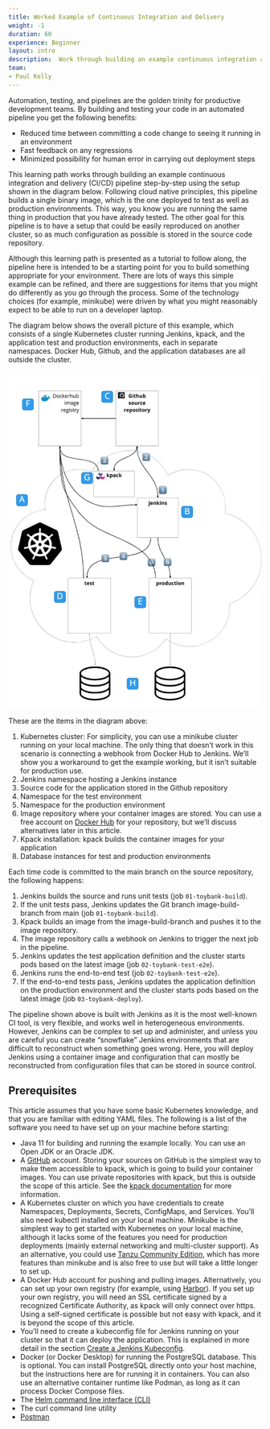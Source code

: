 ```yaml
---
title: Worked Example of Continuous Integration and Delivery
weight: -1
duration: 60
experience: Beginner
layout: intro
description:  Work through building an example continuous integration and delivery (CI/CD) pipeline step-by-step 
team:
- Paul Kelly
---
```


Automation, testing, and pipelines are the golden trinity for productive development teams. By building and testing your code in an automated pipeline you get the following benefits: 



* Reduced time between committing a code change to seeing it running in an environment
* Fast feedback on any regressions
* Minimized possibility for human error in carrying out deployment steps

This learning path works through building an example continuous integration and delivery (CI/CD) pipeline step-by-step using the setup shown in the diagram below. Following cloud native principles, this pipeline builds a single binary image, which is the one deployed to test as well as production environments. This way, you know you are running the same thing in production that you have already tested. The other goal for this pipeline is to have a setup that could be easily reproduced on another cluster, so as much configuration as possible is stored in the source code repository. 

Although this learning path is presented as a tutorial to follow along, the pipeline here is intended to be a starting point for you to build something appropriate for your environment. There are lots of ways this simple example can be refined, and there are suggestions for items that you might do differently as you go through the process. Some of the technology choices (for example, minikube) were driven by what you might reasonably expect to be able to run on a developer laptop. 

The diagram below shows the overall picture of this example, which consists of a single Kubernetes cluster running Jenkins, kpack, and the application test and production environments, each in separate namespaces. Docker Hub, Github, and the application databases are all outside the cluster. 

![alt_text](images/image1.jpg "image_tooltip")

These are the items in the diagram above: 

1. Kubernetes cluster: For simplicity, you can use a minikube cluster running on your local machine. The only thing that doesn’t work in this scenario is connecting a webhook from Docker Hub to Jenkins. We’ll show you a workaround to get the example working, but it isn’t suitable for production use. 
2. Jenkins namespace hosting a Jenkins instance 
3. Source code for the application stored in the Github repository 
4. Namespace for the test environment 
5. Namespace for the production environment 
6. Image repository where your container images are stored. You can use a free account on [Docker Hub](http://hub.docker.com) for your repository, but we’ll discuss alternatives later in this article. 
7. Kpack installation: kpack builds the container images for your application 
8. Database instances for test and production environments 

Each time code is committed to the main branch on the source repository, the following happens: 



1. Jenkins builds the source and runs unit tests (job `01-toybank-build`). 
2. If the unit tests pass, Jenkins updates the Git branch image-build-branch from main (job `01-toybank-build`). 
3. Kpack builds an image from the image-build-branch and pushes it to the image repository. 
4. The image repository calls a webhook on Jenkins to trigger the next job in the pipeline.
5. Jenkins updates the test application definition and the cluster starts pods based on the latest image (job `02-toybank-test-e2e`).
6. Jenkins runs the end-to-end test (job `02-toybank-test-e2e`). 
7. If the end-to-end tests pass, Jenkins updates the application definition on the production environment and the cluster starts pods based on the latest image (job `03-toybank-deploy`).

The pipeline shown above is built with Jenkins as it is the most well-known CI tool, is very flexible, and works well in heterogeneous environments. However, Jenkins can be complex to set up and administer, and unless you are careful you can create “snowflake” Jenkins environments that are difficult to reconstruct when something goes wrong. Here, you will deploy Jenkins using a container image and configuration that can mostly be reconstructed from configuration files that can be stored in source control.


## Prerequisites

This article assumes that you have some basic Kubernetes knowledge, and that you are familiar with editing YAML files. The following is a list of the software you need to have set up on your machine before starting: 



* Java 11 for building and running the example locally. You can use an Open JDK or an Oracle JDK. 
* A [GitHub](http://github.com) account. Storing your sources on GitHub is the simplest way to make them accessible to kpack, which is going to build your container images. You can use private repositories with kpack, but this is outside the scope of this article. See the [kpack documentation](https://buildpacks.io/docs/tools/kpack/) for more information. 
* A Kubernetes cluster on which you have credentials to create Namespaces, Deployments, Secrets, ConfigMaps, and Services. You’ll also need kubectl installed on your local machine. Minikube is the simplest way to get started with Kubernetes on your local machine, although it lacks some of the features you need for production deployments (mainly external networking and multi-cluster support). As an alternative, you could use [Tanzu Community Edition](https://tanzucommunityedition.io/), which has more features than minikube and is also free to use but will take a little longer to set up. 
* A Docker Hub account for pushing and pulling images. Alternatively, you can set up your own registry (for example, using [Harbor](https://goharbor.io/)). If you set up your own registry, you will need an SSL certificate signed by a recognized Certificate Authority, as kpack will only connect over https. Using a self-signed certificate is possible but not easy with kpack, and it is beyond the scope of this article. 
* You’ll need to create a kubeconfig file for Jenkins running on your cluster so that it can deploy the application. This is explained in more detail in the section [Create a Jenkins Kubeconfig](/learningpaths/worked-example-of-continuous-integration-and-delivery/03-install-jenkins/#install-jenkins-with-helm). 
* Docker (or Docker Desktop) for running the PostgreSQL database. This is optional. You can install PostgreSQL directly onto your host machine, but the instructions here are for running it in containers. You can also use an alternative container runtime like Podman, as long as it can process Docker Compose files. 
* The [Helm command line interface (CLI)](https://helm.sh/docs/intro/quickstart/) 
* The curl command line utility 
* [Postman](https://www.postman.com/downloads/) 
